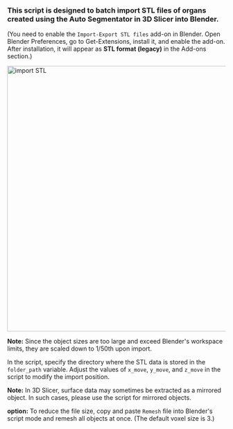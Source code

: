 ### This script is designed to batch import STL files of organs created using the Auto Segmentator in 3D Slicer into Blender. 

(You need to enable the `Import-Export STL files` add-on in Blender. Open Blender Preferences, go to Get-Extensions, install it, and enable the add-on. After installation, it will appear as **STL format (legacy)** in the Add-ons section.)

<img width="612" alt="import STL" src="https://github.com/user-attachments/assets/dddbcbf0-cb61-4f53-ad69-a31862f54a1f" />

**Note:** Since the object sizes are too large and exceed Blender's workspace limits, they are scaled down to 1/50th upon import.

In the script, specify the directory where the STL data is stored in the `folder_path` variable. Adjust the values of `x_move`, `y_move`, and `z_move` in the script to modify the import position.

**Note:** In 3D Slicer, surface data may sometimes be extracted as a mirrored object. In such cases, please use the script for mirrored objects.

**option:** To reduce the file size, copy and paste `Remesh` file into Blender's script mode and remesh all objects at once. (The default voxel size is 3.)
